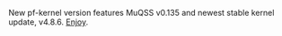 New pf-kernel version features MuQSS v0.135 and newest stable kernel update, v4.8.6. [Enjoy](https://pf.natalenko.name/sources/4.8/patch-4.8-pf6.xz).
